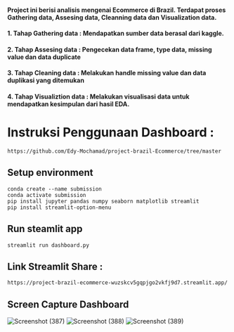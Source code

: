 #### Project ini berisi analisis mengenai Ecommerce di Brazil. Terdapat proses Gathering data, Assesing data, Cleanning data dan Visualization data.

 #### 1. Tahap Gathering data : Mendapatkan sumber data berasal dari kaggle.
 #### 2. Tahap Assesing data : Pengecekan data frame, type data, missing value dan data duplicate
 #### 3. Tahap Cleaning data : Melakukan handle missing value dan data duplikasi yang ditemukan
 #### 4. Tahap Visualiztion data : Melakukan visualisasi data untuk mendapatkan kesimpulan dari hasil EDA.


# Instruksi Penggunaan Dashboard :
```
https://github.com/Edy-Mochamad/project-brazil-Ecommerce/tree/master
```
## Setup environment
```
conda create --name submission
conda activate submission
pip install jupyter pandas numpy seaborn matplotlib streamlit
pip install streamlit-option-menu
```

## Run steamlit app
```
streamlit run dashboard.py
```

## Link Streamlit Share :
```
https://project-brazil-ecommerce-wuzskcv5gqpjgo2vkfj9d7.streamlit.app/
```

## Screen Capture Dashboard
![Screenshot (387)](https://github.com/Edy-Mochamad/project-submission/assets/81341893/3d77662a-38ce-436b-bb1a-ef38ad20c954)
![Screenshot (388)](https://github.com/Edy-Mochamad/project-submission/assets/81341893/5411188f-1d54-4747-96dd-7fcaddec0e7f)
![Screenshot (389)](https://github.com/Edy-Mochamad/project-submission/assets/81341893/55737bc7-801e-49e3-86b1-c744d9141d0d)
